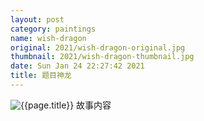 ```yaml
---
layout: post
category: paintings
name: wish-dragon
original: 2021/wish-dragon-original.jpg
thumbnail: 2021/wish-dragon-thumbnail.jpg
date: Sun Jan 24 22:27:42 2021
title: 题目神龙
---
```


![{{page.title}}](/gallery/{{page.category}}/{{page.original}})
故事内容
